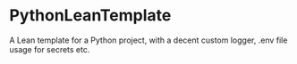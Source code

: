 # PythonLeanTemplate
A Lean template for a Python project, with a decent custom logger, .env file usage for secrets etc.
